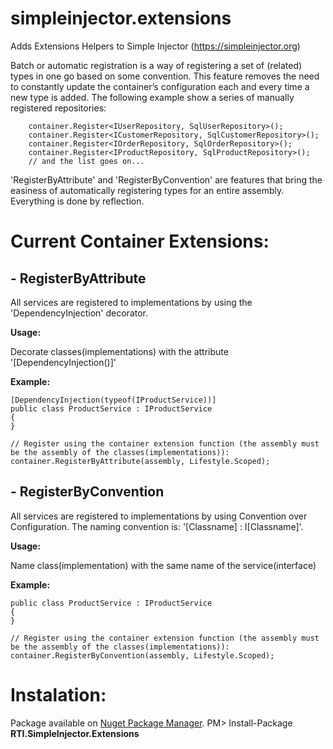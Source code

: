 # simpleinjector.extensions
Adds Extensions Helpers to Simple Injector (https://simpleinjector.org)

Batch or automatic registration is a way of registering a set of (related) types in one go based on some convention. This feature removes the need to constantly update the container’s configuration each and every time a new type is added. The following example show a series of manually registered repositories:

```
	container.Register<IUserRepository, SqlUserRepository>();
 	container.Register<ICustomerRepository, SqlCustomerRepository>();
 	container.Register<IOrderRepository, SqlOrderRepository>();
 	container.Register<IProductRepository, SqlProductRepository>();
 	// and the list goes on...
```
'RegisterByAttribute' and 'RegisterByConvention' are features that bring the easiness of automatically registering types for an entire assembly.
Everything is done by reflection. 

# Current Container Extensions:
## - RegisterByAttribute

All services are registered to implementations by using the 'DependencyInjection' decorator.
        
**Usage:**

Decorate classes(implementations) with the attribute '[DependencyInjection()]'
    
**Example:**
    
```
[DependencyInjection(typeof(IProductService))]
public class ProductService : IProductService
{
}
     
// Register using the container extension function (the assembly must be the assembly of the classes(implementations)):
container.RegisterByAttribute(assembly, Lifestyle.Scoped);
```
## - RegisterByConvention

All services are registered to implementations by using Convention over Configuration.
The naming convention is: '[Classname] : I[Classname]'.
    
**Usage:**

Name class(implementation) with the same name of the service(interface)

**Example:**

```
public class ProductService : IProductService
{
}
     
// Register using the container extension function (the assembly must be the assembly of the classes(implementations)):
container.RegisterByConvention(assembly, Lifestyle.Scoped);
```

# Instalation:

Package available on [Nuget Package Manager](https://www.nuget.org/packages/RTI.SimpleInjector.Extensions/). 
PM> Install-Package **RTI.SimpleInjector.Extensions**
	
